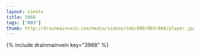 ```yaml
--- 
layout: sieutv
title: 3968
tags: ["003"]
thumb: http://drainmainvein.com/media/videos/tmb/000/003/968/player.jpg
---
```

{% include drainmainvein key="3968" %} 
